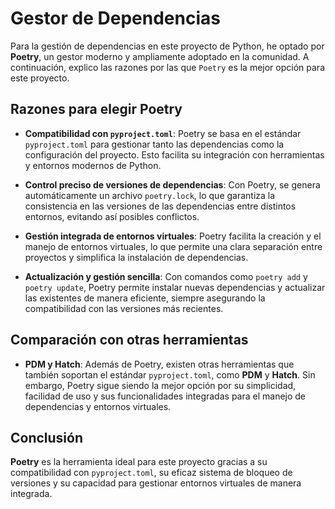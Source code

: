 # Gestor de Dependencias

Para la gestión de dependencias en este proyecto de Python, he optado por **Poetry**, un gestor moderno y ampliamente adoptado en la comunidad. A continuación, explico las razones por las que `Poetry` es la mejor opción para este proyecto.  

## Razones para elegir Poetry

- **Compatibilidad con `pyproject.toml`**: Poetry se basa en el estándar `pyproject.toml` para gestionar tanto las dependencias como la configuración del proyecto. Esto facilita su integración con herramientas y entornos modernos de Python.  
  
- **Control preciso de versiones de dependencias**: Con Poetry, se genera automáticamente un archivo `poetry.lock`, lo que garantiza la consistencia en las versiones de las dependencias entre distintos entornos, evitando así posibles conflictos.  
  
- **Gestión integrada de entornos virtuales**: Poetry facilita la creación y el manejo de entornos virtuales, lo que permite una clara separación entre proyectos y simplifica la instalación de dependencias.  
  
- **Actualización y gestión sencilla**: Con comandos como `poetry add` y `poetry update`, Poetry permite instalar nuevas dependencias y actualizar las existentes de manera eficiente, siempre asegurando la compatibilidad con las versiones más recientes.  

## Comparación con otras herramientas

- **PDM y Hatch**: Además de Poetry, existen otras herramientas que también soportan el estándar `pyproject.toml`, como **PDM** y **Hatch**. Sin embargo, Poetry sigue siendo la mejor opción por su simplicidad, facilidad de uso y sus funcionalidades integradas para el manejo de dependencias y entornos virtuales.  

## Conclusión

**Poetry** es la herramienta ideal para este proyecto gracias a su compatibilidad con `pyproject.toml`, su eficaz sistema de bloqueo de versiones y su capacidad para gestionar entornos virtuales de manera integrada.  
